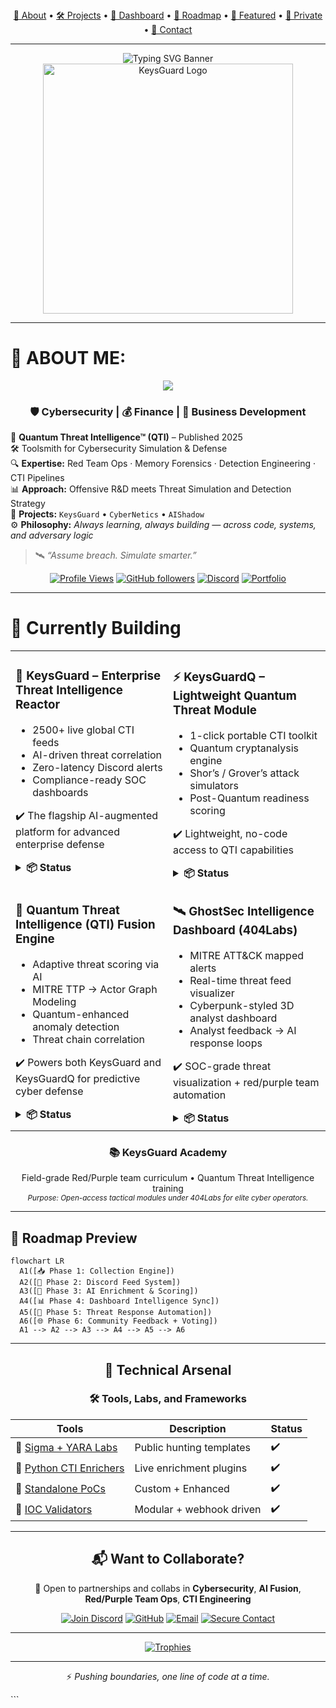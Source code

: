 
<!-- 🌐 PAGE OUTLINE NAVIGATION -->
<div align="center">
  <a href="#🧠-about-me">🧠 About</a> •
  <a href="#🎯-currently-building">🛠️ Projects</a> •
  <a href="#🛰️-mitre-attck-visualizer">📡 Dashboard</a> •
  <a href="#📆-roadmap-preview">📆 Roadmap</a> •
  <a href="#🚀-featured-projects">🚀 Featured</a> •
  <a href="#🔐-private-projects-overview">🔐 Private</a> •
  <a href="#📬-want-to-collaborate">🤝 Contact</a>
</div>

---

<div align="center">
  <img src="https://readme-typing-svg.demolab.com?font=Fira+Code&weight=800&size=30&duration=4000&pause=500&color=16F2B3&center=true&vCenter=true&multiline=true&repeat=false&width=1200&height=100&lines=Hey+there%2C+I%E2%80%99m+Keys.;Cybersecurity+Builder+%7C+Threat+Hunter+%7C+Detection+Engineer" alt="Typing SVG Banner">
</div>

<div align="center">
  <img src="https://github.com/vVv-Keys/vVv-Keys/blob/main/keysguard2png.png" width="400" alt="KeysGuard Logo"/>
</div>

---

# 🧠 ABOUT ME:

<div align="center">
  <img src="https://readme-typing-svg.demolab.com?font=Fira+Code&size=20&duration=5000&pause=200&color=5EFCD6&center=true&vCenter=true&multiline=true&repeat=true&width=1500&height=35&lines=404%20%7C%20CTI%20Fusion%20%7C%20YARA%20%7C%20Sigma%20%7C%20MITRE%20%7C%20MalDev%20%7C%20Detection%20Engineering%20%7C%20Threat%20Emulation%20%7C%20Bots%20%7C%20GhostSec+Infra" />
  
  <h3>
    🛡️ <strong>Cybersecurity</strong> | 💰 <strong>Finance</strong> | 💼 <strong>Business Development</strong>
  </h3>
</div>

🔬 **Quantum Threat Intelligence™ (QTI)** – Published 2025  
🛠️ Toolsmith for Cybersecurity Simulation & Defense  
🔍 **Expertise:** Red Team Ops · Memory Forensics · Detection Engineering · CTI Pipelines  
📊 **Approach:** Offensive R&D meets Threat Simulation and Detection Strategy  
🚀 **Projects:** `KeysGuard` • `CyberNetics` • `AIShadow`  
⚙️ **Philosophy:** *Always learning, always building — across code, systems, and adversary logic*  

> 🛰️ *“Assume breach. Simulate smarter.”*

<div align="center">

[![Profile Views](https://komarev.com/ghpvc/?username=vVv-Keys&style=flat-square&color=16F2B3)](https://github.com/vVv-Keys)
[![GitHub followers](https://img.shields.io/github/followers/vVv-Keys?label=Follow%20Me&style=social)](https://github.com/vVv-Keys)
[![Discord](https://img.shields.io/badge/Discord-%40KeysGuard-7289DA?style=flat-square&logo=discord&logoColor=white)](https://discord.gg/zxAkGet7Qs)
[![Portfolio](https://img.shields.io/badge/Portfolio-KEYS-5e0ce0?style=flat-square)](https://keys.keysguard.tech/)

</div>

---

# 🎯 Currently Building

<table>
  <tr>
    <td valign="top" width="50%">

### 🔐 KeysGuard – Enterprise Threat Intelligence Reactor
- 2500+ live global CTI feeds  
- AI-driven threat correlation  
- Zero-latency Discord alerts  
- Compliance-ready SOC dashboards  

✔️ The flagship AI-augmented platform for advanced enterprise defense

<details><summary><b>📦 Status</b></summary>

- [x] CTI Fusion & IOC Normalization  
- [x] Threat Scoring & ML Enrichment  
- [x] Live Analyst Dashboard  
- [x] Multi-channel Automation (Discord + Webhook)  
- [ ] Threat Response Playbooks (Upcoming)  

</details>

</td>
<td valign="top" width="50%">

### ⚡ KeysGuardQ – Lightweight Quantum Threat Module
- 1-click portable CTI toolkit  
- Quantum cryptanalysis engine  
- Shor’s / Grover’s attack simulators  
- Post-Quantum readiness scoring  

✔️ Lightweight, no-code access to QTI capabilities

<details><summary><b>📦 Status</b></summary>

- [x] Quantum Core Engine  
- [x] Web + HTML standalone version  
- [x] AI-guided threat reports  
- [ ] Expanded PQC algorithm library  

</details>

</td>
  </tr>
  <tr>
    <td valign="top" width="50%">

### 🧠 Quantum Threat Intelligence (QTI) Fusion Engine
- Adaptive threat scoring via AI  
- MITRE TTP → Actor Graph Modeling  
- Quantum-enhanced anomaly detection  
- Threat chain correlation  

✔️ Powers both KeysGuard and KeysGuardQ for predictive cyber defense  

<details><summary><b>📦 Status</b></summary>

- [x] Live IOC Deduplication + Trust Scoring  
- [x] Temporal Decay + Reputation Scoring  
- [x] Predictive Threat Modeling Agents  
- [ ] Quantum-Accelerated ML Correlation (In Progress)  

</details>

</td>
<td valign="top" width="50%">

### 🛰️ GhostSec Intelligence Dashboard (404Labs)
- MITRE ATT&CK mapped alerts  
- Real-time threat feed visualizer  
- Cyberpunk-styled 3D analyst dashboard  
- Analyst feedback → AI response loops  

✔️ SOC-grade threat visualization + red/purple team automation  

<details><summary><b>📦 Status</b></summary>

- [x] WebSocket live dashboard  
- [x] AI-driven analyst feedback  
- [x] Threat Lifecycle Heatmaps  
- [ ] Autonomous Response Actions  

</details>

</td>
  </tr>
</table>

<div align="center">

### 📚 KeysGuard Academy  
Field-grade Red/Purple team curriculum • Quantum Threat Intelligence training  
<sub><i>Purpose: Open-access tactical modules under 404Labs for elite cyber operators.</i></sub>

</div>

---

## 📆 Roadmap Preview

```mermaid
flowchart LR
  A1([📥 Phase 1: Collection Engine])
  A2([🔁 Phase 2: Discord Feed System])
  A3([🧠 Phase 3: AI Enrichment & Scoring])
  A4([📊 Phase 4: Dashboard Intelligence Sync])
  A5([🤖 Phase 5: Threat Response Automation])
  A6([🌐 Phase 6: Community Feedback + Voting])
  A1 --> A2 --> A3 --> A4 --> A5 --> A6
````

---

<div align = 'center'>  

## 🧠 Technical Arsenal

</div>

<div align="center">

### 🛠️ Tools, Labs, and Frameworks

| Tools                                                                                             | Description              | Status |
| ------------------------------------------------------------------------------------------------- | ------------------------ | ------ |
| 🧪 [Sigma + YARA Labs](https://gist.github.com/vVv-Keys)                                          | Public hunting templates | ✔️     |
| 🐍 [Python CTI Enrichers](https://github.com/vVv-Keys/KeysTools)                                  | Live enrichment plugins  | ✔️     |
| 📌 [Standalone PoCs](https://github.com/vVv-Keys/aishadow-malware-labs/tree/main/standalone-pocs) | Custom + Enhanced        | ✔️     |
| 🛁 [IOC Validators](https://github.com/vVv-Keys/404-CTI)                                          | Modular + webhook driven | ✔️     |

---

## 📬 Want to Collaborate?

💬 Open to partnerships and collabs in **Cybersecurity**, **AI Fusion**, **Red/Purple Team Ops**, **CTI Engineering**

[![Join Discord](https://img.shields.io/badge/Join%20Discord-%40KeysGuard-7289DA?style=for-the-badge\&logo=discord\&logoColor=white)](https://discord.gg/zxAkGet7Qs)
[![GitHub](https://img.shields.io/badge/GitHub-vVv--Keys-181717?style=for-the-badge\&logo=github)](https://github.com/vVv-Keys)
[![Email](https://img.shields.io/badge/Email-Me-black?style=for-the-badge\&logo=protonmail)](mailto:keys@protonmail.com)
[![Secure Contact](https://img.shields.io/badge/Secure%20Contact-Via%20404Labs-16F2B3?style=for-the-badge\&logo=vercel)](https://about-keys.vercel.app/contact)

---

[![Trophies](https://github-profile-trophy.vercel.app/?username=vVv-Keys\&theme=radical\&no-frame=true\&no-bg=true\&margin-w=8)](https://github.com/vVv-Keys)

---

⚡ *Pushing boundaries, one line of code at a time.*

</div>
```


